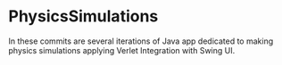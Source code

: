 # PhysicsSimulations

In these commits are several iterations of Java app dedicated to making physics simulations applying Verlet Integration with Swing UI.
